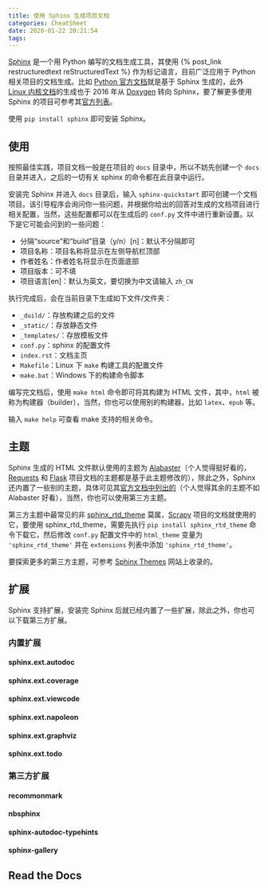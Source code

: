 ```yaml
---
title: 使用 Sphinx 生成项目文档
categories: CheatSheet
date: 2020-01-22 20:21:54
tags:
---
```


[Sphinx](http://www.sphinx-doc.org/en/master/) 是一个用 Python 编写的文档生成工具，其使用 {% post_link restructuredtext reStructuredText %} 作为标记语言，目前广泛应用于 Python 相关项目的文档生成。比如 [Python 官方文档](https://docs.python.org/zh-cn/3/)就是基于 Sphinx 生成的，此外 [Linux 内核文档](https://www.kernel.org/doc/html/latest/index.html)的生成也于 2016 年从 [Doxygen](http://www.doxygen.nl/) 转向 Sphinx，要了解更多使用 Sphinx 的项目可参考其[官方列表](https://www.sphinx-doc.org/en/master/examples.html)。

<!-- more -->

使用 `pip install sphinx` 即可安装 Sphinx。

## 使用

按照最佳实践，项目文档一般是在项目的 `docs` 目录中，所以不妨先创建一个 `docs` 目录并进入，之后的一切有关 sphinx 的命令都在此目录中运行。

安装完 Sphinx 并进入 `docs` 目录后，输入 `sphinx-quickstart` 即可创建一个文档项目。该引导程序会询问你一些问题，并根据你给出的回答对生成的文档项目进行相关配置，当然，这些配置都可以在生成后的 `conf.py` 文件中进行重新设置。以下是它可能会问到的一些问题：

- 分隔“source”和“build”目录（y/n）[n]：默认不分隔即可
- 项目名称：项目名称将显示在左侧导航栏顶部
- 作者姓名：作者姓名将显示在页面底部
- 项目版本：可不填
- 项目语言[en]：默认为英文，要切换为中文请输入 `zh_CN`

执行完成后，会在当前目录下生成如下文件/文件夹：

- `_duild/`：存放构建之后的文件
- `_static/`：存放静态文件
- `_templates/`：存放模板文件
- `conf.py`：sphinx 的配置文件
- `index.rst`：文档主页
- `Makefile`：Linux 下 `make` 构建工具的配置文件
- `make.bat`：Windows 下的构建命令脚本

编写完文档后，使用 `make html` 命令即可将其构建为 HTML 文件，其中，`html` 被称为构建器（builder），当然，你也可以使用别的构建器，比如 `latex`、`epub` 等。

输入 `make help` 可查看 make 支持的相关命令。

## 主题

Sphinx 生成的 HTML 文件默认使用的主题为 [Alabaster](https://github.com/bitprophet/alabaster)（个人觉得挺好看的，[Requests](https://requests.readthedocs.io/projects/cn/zh_CN/latest/) 和 [Flask](https://flask.palletsprojects.com/en/1.1.x/) 项目文档的主题都是基于此主题修改的），除此之外，Sphinx 还内置了一些别的主题，具体可见其[官方文档中列出的](https://www.sphinx-doc.org/en/master/usage/theming.html#builtin-themes)（个人觉得其余的主题不如 Alabaster 好看），当然，你也可以使用第三方主题。

第三方主题中最常见的非 [sphinx_rtd_theme](https://github.com/readthedocs/sphinx_rtd_theme) 莫属，[Scrapy](https://docs.scrapy.org/en/latest/) 项目的文档就使用的它，要使用 sphinx_rtd_theme，需要先执行 `pip install sphinx_rtd_theme` 命令下载它，然后修改 `conf.py` 配置文件中的 `html_theme` 变量为 `'sphinx_rtd_theme'` 并在 `extensions` 列表中添加 `'sphinx_rtd_theme'`。

要探索更多的第三方主题，可参考 [Sphinx Themes](https://sphinx-themes.org/) 网站上收录的。

## 扩展

Sphinx 支持扩展，安装完 Sphinx 后就已经内置了一些扩展，除此之外，你也可以下载第三方扩展。

### 内置扩展

#### sphinx.ext.autodoc

#### sphinx.ext.coverage

#### sphinx.ext.viewcode

#### sphinx.ext.napoleon

#### sphinx.ext.graphviz

#### sphinx.ext.todo

### 第三方扩展

#### recommonmark

#### nbsphinx

#### sphinx-autodoc-typehints

#### sphinx-gallery

## Read the Docs

